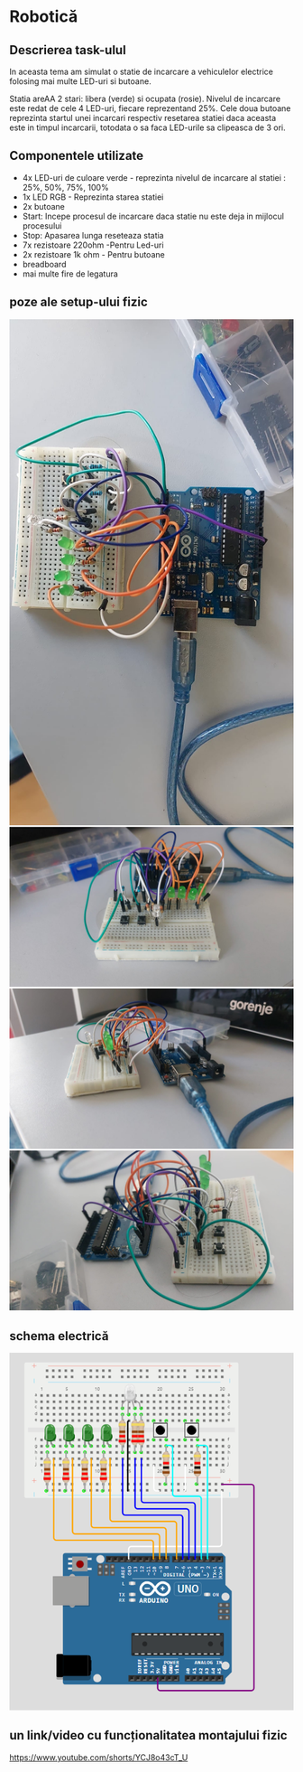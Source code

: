 
# Robotică

## Descrierea task-ulul
In aceasta tema am simulat o statie de incarcare a vehiculelor electrice folosing mai multe LED-uri si butoane. 

Statia areAA 2 stari: libera (verde) si ocupata (rosie). Nivelul de incarcare este redat de cele 4 LED-uri, fiecare
reprezentand 25%. Cele doua butoane reprezinta startul unei incarcari respectiv resetarea statiei daca aceasta este 
in timpul incarcarii, totodata o sa faca LED-urile sa clipeasca de 3 ori.

## Componentele utilizate

* 4x LED-uri de culoare verde - reprezinta nivelul de incarcare al statiei : 25%, 50%, 75%, 100%
* 1x LED RGB - Reprezinta starea statiei
* 2x butoane
* Start: Incepe procesul de incarcare daca statie nu este deja in mijlocul procesului
* Stop: Apasarea lunga reseteaza statia
* 7x rezistoare 220ohm -Pentru Led-uri 
* 2x rezistoare 1k ohm - Pentru butoane
* breadboard
* mai multe fire de legatura

## poze ale setup-ului fizic
![IMG1](imagini/imag1.png)
![IMG2](imagini/imag2.png)
![IMG3](imagini/imag3.png)
![IMG4](imagini/imag4.png)

## schema electrică
![IMG5](imagini/imag5.png)

## un link/video cu funcționalitatea montajului fizic

https://www.youtube.com/shorts/YCJ8o43cT_U

